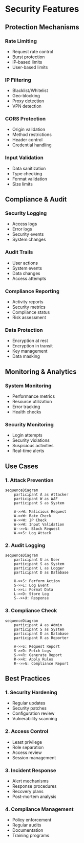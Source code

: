# Security Features

## Protection Mechanisms

### Rate Limiting
- Request rate control
- Burst protection
- IP-based limits
- User-based limits

### IP Filtering
- Blacklist/Whitelist
- Geo-blocking
- Proxy detection
- VPN detection

### CORS Protection
- Origin validation
- Method restrictions
- Header control
- Credential handling

### Input Validation
- Data sanitization
- Type checking
- Format validation
- Size limits

## Compliance & Audit

### Security Logging
- Access logs
- Error logs
- Security events
- System changes

### Audit Trails
- User actions
- System events
- Data changes
- Access attempts

### Compliance Reporting
- Activity reports
- Security metrics
- Compliance status
- Risk assessment

### Data Protection
- Encryption at rest
- Encryption in transit
- Key management
- Data masking

## Monitoring & Analytics

### System Monitoring
- Performance metrics
- Resource utilization
- Error tracking
- Health checks

### Security Monitoring
- Login attempts
- Security violations
- Suspicious activities
- Real-time alerts

## Use Cases

### 1. Attack Prevention
```mermaid
sequenceDiagram
    participant A as Attacker
    participant W as WAF
    participant S as System
    
    A->>W: Malicious Request
    W->>W: Rate Check
    W->>W: IP Check
    W->>W: Input Validation
    W-->>A: Block Request
    W->>S: Log Attack
```

### 2. Audit Logging
```mermaid
sequenceDiagram
    participant U as User
    participant S as System
    participant L as Logger
    participant D as Database
    
    U->>S: Perform Action
    S->>L: Log Event
    L->>L: Format Data
    L->>D: Store Log
    S-->>U: Response
```

### 3. Compliance Check
```mermaid
sequenceDiagram
    participant A as Admin
    participant S as System
    participant D as Database
    participant R as Reporter
    
    A->>S: Request Report
    S->>D: Fetch Logs
    S->>R: Generate Report
    R->>R: Apply Rules
    R-->>A: Compliance Report
```

## Best Practices

### 1. Security Hardening
- Regular updates
- Security patches
- Configuration review
- Vulnerability scanning

### 2. Access Control
- Least privilege
- Role separation
- Access review
- Session management

### 3. Incident Response
- Alert mechanisms
- Response procedures
- Recovery plans
- Post-mortem analysis

### 4. Compliance Management
- Policy enforcement
- Regular audits
- Documentation
- Training programs 